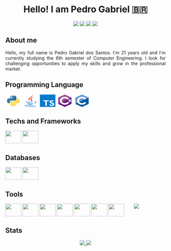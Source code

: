 <h1 align="center">Hello! I am Pedro Gabriel 🇧🇷</h1>
 
<div align="center">
  <a href="mailto:pedro16.dev@gmail.com"><img src="https://img.shields.io/badge/Gmail-D14836?style=for-the-badge&logo=gmail&logoColor=white" target="_blank"></a>
  <a href="https://www.linkedin.com/in/pedro-gabriel-24ba0a192/" target="_blank"><img src="https://img.shields.io/badge/-LinkedIn-%230077B5?style=for-the-badge&logo=linkedin&logoColor=white" target="_blank"></a> 
  <a href = "https://www.instagram.com/pedroogaab/"><img src="https://img.shields.io/badge/Instagram-E4405F?style=for-the-badge&logo=instagram&logoColor=white"></a>
  <a><img src="https://img.shields.io/badge/pedroogaab-7289DA?style=for-the-badge&logo=discord&logoColor=white"></a>
</div>

## About me



<p align="justify">Hello, my full name is Pedro Gabriel dos Santos. I'm 21 years old and I'm currently studying the 6th semester of Computer Engineering. I look for challenging opportunities to apply my skills and grow in the professional market.</p>

## Programming Language
<div>

  <img src="https://raw.githubusercontent.com/devicons/devicon/master/icons/python/python-original.svg" height="40" width="50">
  <img src="https://raw.githubusercontent.com/devicons/devicon/master/icons/java/java-original.svg" height="40" width="50">
  <img src="https://raw.githubusercontent.com/devicons/devicon/master/icons/typescript/typescript-original.svg" height="40" width="50">
  <img src="https://raw.githubusercontent.com/devicons/devicon/master/icons/csharp/csharp-original.svg" height="40" width="50">
  <img src="https://raw.githubusercontent.com/devicons/devicon/master/icons/c/c-original.svg" height="40" width="50">

</div>

## Techs and Frameworks
<div>
  <img src="https://cdn.jsdelivr.net/gh/devicons/devicon/icons/firebase/firebase-plain-wordmark.svg" height="40" width="50"/>
  <img src="https://cdn.jsdelivr.net/gh/devicons/devicon/icons/docker/docker-original-wordmark.svg" height="40" width="50"/>

</div>

## Databases
<div>
  <img src="https://cdn.jsdelivr.net/gh/devicons/devicon/icons/mongodb/mongodb-original-wordmark.svg" height="40" width="50"/>
  <img src="https://cdn.jsdelivr.net/gh/devicons/devicon/icons/sqlite/sqlite-original.svg" height="40" width="50"/>
</div>

## Tools
<img src="./assets/pikachu.gif" align="right" width="100">
<div>
  <img src="https://cdn.jsdelivr.net/gh/devicons/devicon/icons/vscode/vscode-original.svg" height="40" width="50"/>
  <img src="https://cdn.jsdelivr.net/gh/devicons/devicon/icons/linux/linux-original.svg" height="40" width="50"/>
  <img src="https://cdn.jsdelivr.net/gh/devicons/devicon/icons/tensorflow/tensorflow-original.svg" height="40" width="50"/>
  <img src="https://cdn.jsdelivr.net/gh/devicons/devicon/icons/pytorch/pytorch-original.svg" height="40" width="50"/>
  <img src="https://cdn.jsdelivr.net/gh/devicons/devicon/icons/git/git-original.svg" height="40" width="50"/>
  <img src="https://cdn.jsdelivr.net/gh/devicons/devicon/icons/github/github-original.svg" height="40" width="50"/>
  <img src="https://cdn.jsdelivr.net/gh/devicons/devicon/icons/unity/unity-original.svg" height="40" width="50"/>
</div>

## Stats
<div align="center">
  <a href="https://github.com/pedroogaab">
  <img height="170em" src="https://github-readme-stats.vercel.app/api?username=pedroogaab&show_icons=true&theme=dark&include_all_commits=true&count_private=true"/>
  <img height="170em" src="https://github-readme-stats.vercel.app/api/top-langs/?username=pedroogaab&layout=compact&langs_count=7&theme=dark"/>
</div>



